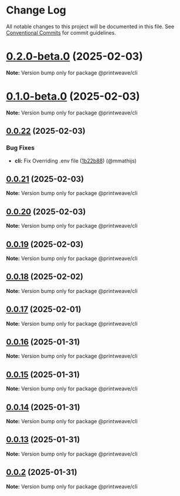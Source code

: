 # Change Log

All notable changes to this project will be documented in this file.
See [Conventional Commits](https://conventionalcommits.org) for commit guidelines.

# [0.2.0-beta.0](https://github.com/PrintWeave/PrintWeave/compare/v0.1.0-beta.0...v0.2.0-beta.0) (2025-02-03)

**Note:** Version bump only for package @printweave/cli

# [0.1.0-beta.0](https://github.com/PrintWeave/PrintWeave/compare/v0.0.22...v0.1.0-beta.0) (2025-02-03)

**Note:** Version bump only for package @printweave/cli

## [0.0.22](https://github.com/PrintWeave/PrintWeave/compare/v0.0.21...v0.0.22) (2025-02-03)

### Bug Fixes

* **cli:** Fix Overriding .env file ([1b22b88](https://github.com/PrintWeave/PrintWeave/commit/1b22b88a13194b83c1733ddba5e7fff6c69b407b)) (@mmathijs)

## [0.0.21](https://github.com/PrintWeave/PrintWeave/compare/v0.0.20...v0.0.21) (2025-02-03)

**Note:** Version bump only for package @printweave/cli

## [0.0.20](https://github.com/PrintWeave/PrintWeave/compare/v0.0.19...v0.0.20) (2025-02-03)

**Note:** Version bump only for package @printweave/cli

## [0.0.19](https://github.com/PrintWeave/PrintWeave/compare/v0.0.18...v0.0.19) (2025-02-03)

**Note:** Version bump only for package @printweave/cli

## [0.0.18](https://github.com/PrintWeave/PrintWeave/compare/v0.0.17...v0.0.18) (2025-02-02)

**Note:** Version bump only for package @printweave/cli

## [0.0.17](https://github.com/PrintWeave/PrintWeave/compare/v0.0.16...v0.0.17) (2025-02-01)

**Note:** Version bump only for package @printweave/cli

## [0.0.16](https://github.com/PrintWeave/PrintWeave/compare/v0.0.15...v0.0.16) (2025-01-31)

**Note:** Version bump only for package @printweave/cli

## [0.0.15](https://github.com/PrintWeave/PrintWeave/compare/v0.0.14...v0.0.15) (2025-01-31)

**Note:** Version bump only for package @printweave/cli

## [0.0.14](https://github.com/PrintWeave/PrintWeave/compare/v0.0.2...v0.0.14) (2025-01-31)

**Note:** Version bump only for package @printweave/cli

## [0.0.13](https://github.com/PrintWeave/PrintWeave/compare/v0.0.2...v0.0.13) (2025-01-31)

**Note:** Version bump only for package @printweave/cli

## [0.0.2](https://github.com/PrintWeave/PrintWeave/compare/v0.0.10...v0.0.2) (2025-01-31)

**Note:** Version bump only for package @printweave/cli

